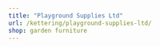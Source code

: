 ```yaml
---
title: "Playground Supplies Ltd"
url: /kettering/playground-supplies-ltd/
shop: garden furniture
---
```

